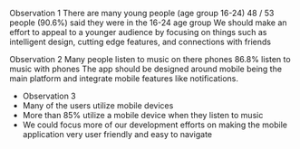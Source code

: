 Observation 1
There are many young people (age group 16-24)
48 / 53 people (90.6%) said they were in the 16-24 age group
We should make an effort to appeal to a younger audience by focusing on things such as intelligent design, cutting edge features, and connections with friends

Observation 2
Many people listen to music on there phones
86.8% listen to music with phones
The app should be designed around mobile being the main platform and integrate mobile features like notifications.

- Observation 3
- Many of the users utilize mobile devices
- More than 85% utilize a mobile device when they listen to music
- We could focus more of our development efforts on making the mobile application very user friendly and easy to navigate
